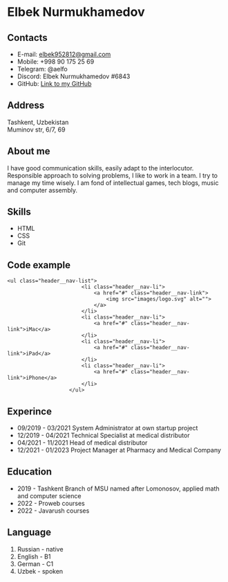 # Elbek Nurmukhamedov

## Contacts
* E-mail: elbek952812@gmail.com
* Mobile: +998 90 175 25 69
* Telegram: @aelfo
* Discord: Elbek Nurmukhamedov #6843
* GitHub: [Link to my GitHub](https://github.com/elbek9528)

## Address
Tashkent, Uzbekistan  
Muminov str, 6/7, 69  

## About me
I have good communication skills, easily adapt to the interlocutor.
Responsible approach to solving problems, I like to work in a team. I try to manage my time wisely. 
I am fond of intellectual games, tech blogs, music and computer assembly.

## Skills

* HTML
* CSS
* Git

## Code example

```
<ul class="header__nav-list">
                        <li class="header__nav-li">
                            <a href="#" class="header__nav-link">
                                <img src="images/logo.svg" alt="">
                            </a>
                        </li>
                        <li class="header__nav-li">
                            <a href="#" class="header__nav-link">iMac</a>
                        </li>
                        <li class="header__nav-li">
                            <a href="#" class="header__nav-link">iPad</a>
                        </li>
                        <li class="header__nav-li">
                            <a href="#" class="header__nav-link">iPhone</a>
                        </li>
                    </ul> 
```

## Experince

* 09/2019 - 03/2021 System Administrator at own startup project 
* 12/2019 - 04/2021 Technical Specialist at medical distributor
* 04/2021 - 11/2021 Head of medical distributor
* 12/2021 - 01/2023 Project Manager at Pharmacy and Medical Company

## Education

* 2019 - Tashkent Branch of MSU named after Lomonosov, applied math and computer science
* 2022 - Proweb courses
* 2022 - Javarush courses

## Language

1) Russian - native
2) English - B1
3) German - C1
4) Uzbek - spoken